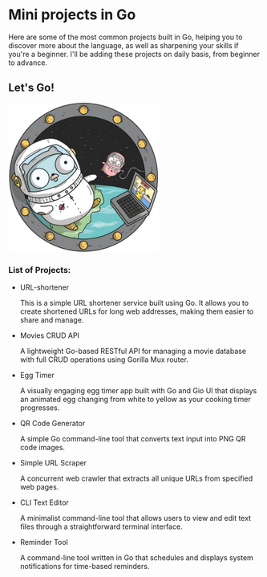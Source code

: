 # Mini projects in Go
Here are some of the most common projects built in Go, helping you to discover more about the language, as well as sharpening your skills if you're a beginner. I'll be adding these projects on daily basis, from beginner to advance.  

## Let's Go!
<img src="gopher-space.jpg" alt="Gopher in Space" width="300">

### List of Projects:

* URL-shortener
  
  This is a simple URL shortener service built using Go. It allows you to create shortened URLs for long web addresses, making them easier to share and manage.

* Movies CRUD API
  
  A lightweight Go-based RESTful API for managing a movie database with full CRUD operations using Gorilla Mux router.

* Egg Timer

  A visually engaging egg timer app built with Go and Gio UI that displays an animated egg changing from white to yellow as your cooking timer progresses.

* QR Code Generator
  
  A simple Go command-line tool that converts text input into PNG QR code images.

* Simple URL Scraper
  
  A concurrent web crawler that extracts all unique URLs from specified web pages.

* CLI Text Editor

  A minimalist command-line tool that allows users to view and edit text files through a straightforward terminal interface.

* Reminder Tool

  A command-line tool written in Go that schedules and displays system notifications for time-based reminders.
